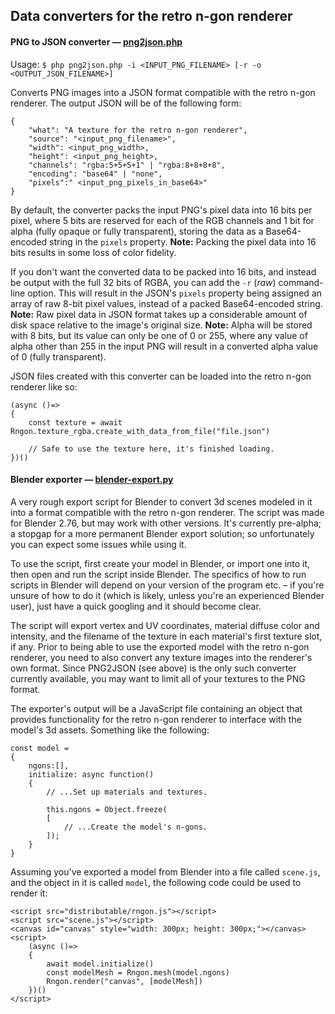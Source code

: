 ## Data converters for the retro n-gon renderer

#### PNG to JSON converter &mdash; [png2json.php](png2json.php)
Usage: `$ php png2json.php -i <INPUT_PNG_FILENAME> [-r -o <OUTPUT_JSON_FILENAME>]`

Converts PNG images into a JSON format compatible with the retro n-gon renderer. The output JSON will be of the following form:
```
{
    "what": "A texture for the retro n-gon renderer",
    "source": "<input_png_filename>",
    "width": <input_png_width>,
    "height": <input_png_height>,
    "channels": "rgba:5+5+5+1" | "rgba:8+8+8+8",
    "encoding": "base64" | "none",
    "pixels":" <input_png_pixels_in_base64>"
}
```
By default, the converter packs the input PNG's pixel data into 16 bits per pixel, where 5 bits are reserved for each of the RGB channels and 1 bit for alpha (fully opaque or fully transparent), storing the data as a Base64-encoded string in the `pixels` property. **Note:** Packing the pixel data into 16 bits results in some loss of color fidelity.

If you don't want the converted data to be packed into 16 bits, and instead be output with the full 32 bits of RGBA, you can add the `-r` (_raw_) command-line option. This will result in the JSON's `pixels` property being assigned an array of raw 8-bit pixel values, instead of a packed Base64-encoded string. **Note:** Raw pixel data in JSON format takes up a considerable amount of disk space relative to the image's original size. **Note:** Alpha will be stored with 8 bits, but its value can only be one of 0 or 255, where any value of alpha other than 255 in the input PNG will result in a converted alpha value of 0 (fully transparent).

JSON files created with this converter can be loaded into the retro n-gon renderer like so:
```
(async ()=>
{
    const texture = await Rngon.texture_rgba.create_with_data_from_file("file.json")

    // Safe to use the texture here, it's finished loading.
})()
```

#### Blender exporter &mdash; [blender-export.py](blender-export.py)
A very rough export script for Blender to convert 3d scenes modeled in it into a format compatible with the retro n-gon renderer. The script was made for Blender 2.76, but may work with other versions. It's currently pre-alpha; a stopgap for a more permanent Blender export solution; so unfortunately you can expect some issues while using it.

To use the script, first create your model in Blender, or import one into it, then open and run the script inside Blender. The specifics of how to run scripts in Blender will depend on your version of the program etc. &ndash; if you're unsure of how to do it (which is likely, unless you're an experienced Blender user), just have a quick googling and it should become clear.

The script will export vertex and UV coordinates, material diffuse color and intensity, and the filename of the texture in each material's first texture slot, if any. Prior to being able to use the exported model with the retro n-gon renderer, you need to also convert any texture images into the renderer's own format. Since PNG2JSON (see above) is the only such converter currently available, you may want to limit all of your textures to the PNG format.

The exporter's output will be a JavaScript file containing an object that provides functionality for the retro n-gon renderer to interface with the model's 3d assets. Something like the following:
```
const model =
{
    ngons:[],
    initialize: async function()
    {
        // ...Set up materials and textures.

        this.ngons = Object.freeze(
        [
            // ...Create the model's n-gons.
        ]);
    }
}
```

Assuming you've exported a model from Blender into a file called `scene.js`, and the object in it is called `model`, the following code could be used to render it:
```
<script src="distributable/rngon.js"></script>
<script src="scene.js"></script>
<canvas id="canvas" style="width: 300px; height: 300px;"></canvas>
<script>
    (async ()=>
    {
        await model.initialize()
        const modelMesh = Rngon.mesh(model.ngons)
        Rngon.render("canvas", [modelMesh])
    })()
</script>
```
